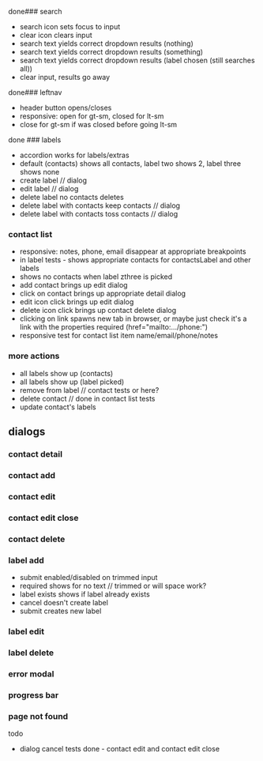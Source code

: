 
done### search
* search icon sets focus to input
* clear icon clears input
* search text yields correct dropdown results (nothing)
* search text yields correct dropdown results (something)
* search text yields correct dropdown results (label chosen (still searches all))
* clear input, results go away

done### leftnav
* header button opens/closes
* responsive: open for gt-sm, closed for lt-sm
* close for gt-sm if was closed before going lt-sm

done ### labels
* accordion works for labels/extras
* default (contacts) shows all contacts, label two shows 2, label three shows none
* create label // dialog
* edit label // dialog
* delete label no contacts deletes
* delete label with contacts keep contacts // dialog
* delete label with contacts toss contacts // dialog

### contact list
* responsive: notes, phone, email disappear at appropriate breakpoints
* in label tests - shows appropriate contacts for contactsLabel and other labels
* shows no contacts when label zthree is picked
* add contact brings up edit dialog
* click on contact brings up appropriate detail dialog
* edit icon click brings up edit dialog
* delete icon click brings up contact delete dialog
* clicking on link spawns new tab in browser, or maybe just check it's a link with the properties required (href="mailto:.../phone:")
* responsive test for contact list item name/email/phone/notes 


### more actions
* all labels show up (contacts)
* all labels show up (label picked)
* remove from label // contact tests or here?
* delete contact // done in contact list tests
* update contact's labels

## dialogs
### contact detail 
### contact add
### contact edit 
### contact edit close
### contact delete 
### label add
* submit enabled/disabled on trimmed input
* required shows for no text // trimmed or will space work?
* label exists shows if label already exists
* cancel doesn't create label
* submit creates new label

### label edit
### label delete

### error modal
### progress bar
### page not found


todo
* dialog cancel tests
done - contact edit and contact edit close
